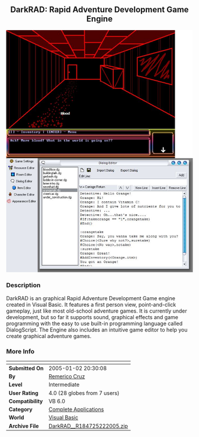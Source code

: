 ﻿<div align="center">

## DarkRAD: Rapid Adventure Development Game Engine

<img src="PIC20052264993138.jpg">
</div>

### Description

DarkRAD is an graphical Rapid Adventure Development Game engine created in Visual Basic. It features a first person view, point-and-click gameplay, just like most old-school adventure games. It is currently under development, but so far it supports sound, graphical effects and game programming with the easy to use built-in programming language called DialogScript. The Engine also includes an intuitive game editor to help you create graphical adventure games.
 
### More Info
 


<span>             |<span>
---                |---
**Submitted On**   |2005-01-02 20:30:08
**By**             |[Remerico Cruz](https://github.com/Planet-Source-Code/PSCIndex/blob/master/ByAuthor/remerico-cruz.md)
**Level**          |Intermediate
**User Rating**    |4.0 (28 globes from 7 users)
**Compatibility**  |VB 6\.0
**Category**       |[Complete Applications](https://github.com/Planet-Source-Code/PSCIndex/blob/master/ByCategory/complete-applications__1-27.md)
**World**          |[Visual Basic](https://github.com/Planet-Source-Code/PSCIndex/blob/master/ByWorld/visual-basic.md)
**Archive File**   |[DarkRAD\_\_R184725222005\.zip](https://github.com/Planet-Source-Code/remerico-cruz-darkrad-rapid-adventure-development-game-engine__1-58645/archive/master.zip)








